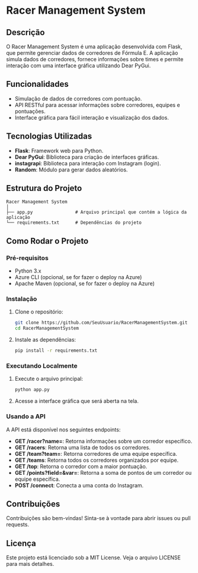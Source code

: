 # Racer Management System

## Descrição
O Racer Management System é uma aplicação desenvolvida com Flask, que permite gerenciar dados de corredores de Fórmula E. A aplicação simula dados de corredores, fornece informações sobre times e permite interação com uma interface gráfica utilizando Dear PyGui.

## Funcionalidades
- Simulação de dados de corredores com pontuação.
- API RESTful para acessar informações sobre corredores, equipes e pontuações.
- Interface gráfica para fácil interação e visualização dos dados.

## Tecnologias Utilizadas
- **Flask**: Framework web para Python.
- **Dear PyGui**: Biblioteca para criação de interfaces gráficas.
- **instagrapi**: Biblioteca para interação com Instagram (login).
- **Random**: Módulo para gerar dados aleatórios.

## Estrutura do Projeto
```
Racer Management System
│
├── app.py                # Arquivo principal que contém a lógica da aplicação
└── requirements.txt      # Dependências do projeto
```

## Como Rodar o Projeto

### Pré-requisitos
- Python 3.x
- Azure CLI (opcional, se for fazer o deploy na Azure)
- Apache Maven (opcional, se for fazer o deploy na Azure)

### Instalação
1. Clone o repositório:
   ```bash
   git clone https://github.com/SeuUsuario/RacerManagementSystem.git
   cd RacerManagementSystem
   ```

2. Instale as dependências:
   ```bash
   pip install -r requirements.txt
   ```

### Executando Localmente
1. Execute o arquivo principal:
   ```bash
   python app.py
   ```

2. Acesse a interface gráfica que será aberta na tela.

### Usando a API
A API está disponível nos seguintes endpoints:

- **GET /racer?name=<nome>**: Retorna informações sobre um corredor específico.
- **GET /racers**: Retorna uma lista de todos os corredores.
- **GET /team?team=<nome do time>**: Retorna corredores de uma equipe específica.
- **GET /teams**: Retorna todos os corredores organizados por equipe.
- **GET /top**: Retorna o corredor com a maior pontuação.
- **GET /points?field=<campo>&var=<valor>**: Retorna a soma de pontos de um corredor ou equipe específica.
- **POST /connect**: Conecta a uma conta do Instagram.

## Contribuições
Contribuições são bem-vindas! Sinta-se à vontade para abrir issues ou pull requests.

## Licença
Este projeto está licenciado sob a MIT License. Veja o arquivo LICENSE para mais detalhes.

